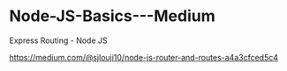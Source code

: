 # Node-JS-Basics---Medium
Express Routing - Node JS


https://medium.com/@sjlouji10/node-js-router-and-routes-a4a3cfced5c4
